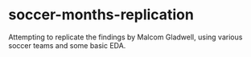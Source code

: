 # soccer-months-replication
Attempting to replicate the findings by Malcom Gladwell, using various soccer teams and some basic EDA.

